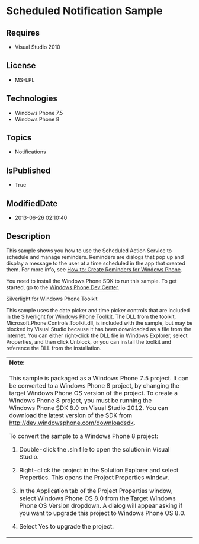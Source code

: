 # Scheduled Notification Sample
## Requires
* Visual Studio 2010
## License
* MS-LPL
## Technologies
* Windows Phone 7.5
* Windows Phone 8
## Topics
* Notifications
## IsPublished
* True
## ModifiedDate
* 2013-06-26 02:10:40
## Description

<div id="mainBody">
<p></p>
<div class="introduction">
<p>This sample shows you how to use the Scheduled Action Service to schedule and manage reminders.
<span class="term">Reminders</span> are dialogs that pop up and display a message to the user at a time scheduled in the app that created them. For more info, see
<a href="http://go.microsoft.com/fwlink/?LinkId=219695">How to: Create Reminders for Windows Phone</a>.</p>
<p>You need to install the Windows&nbsp;Phone&nbsp;SDK to run this sample. To get started, go to the
<a href="http://go.microsoft.com/fwlink/?LinkId=259204">Windows Phone Dev Center</a>.</p>
<p><span class="label">Silverlight for Windows Phone Toolkit</span> </p>
<p>This sample uses the date picker and time picker controls that are included in the
<a href="http://go.microsoft.com/fwlink/?LinkId=202026">Silverlight for Windows Phone Toolkit</a>. The DLL from the toolkit, Microsoft.Phone.Controls.Toolkit.dll, is included with the sample, but may be blocked by Visual Studio because it has been downloaded
 as a file from the internet. You can either right-click the DLL file in Windows Explorer, select
<span class="ui">Properties</span>, and then click <span class="ui">Unblock</span>, or you can install the toolkit and reference the DLL from the installation.</p>
<div class="alert">
<table width="100%" cellspacing="0" cellpadding="0">
<tbody>
<tr>
<th align="left"><b>Note:</b> </th>
</tr>
<tr>
<td>
<p>This sample is packaged as a Windows&nbsp;Phone&nbsp;7.5 project. It can be converted to a Windows&nbsp;Phone&nbsp;8 project, by changing the target Windows Phone OS version of the project. To create a Windows&nbsp;Phone&nbsp;8 project, you must be running the Windows&nbsp;Phone&nbsp;SDK&nbsp;8.0 on
 Visual Studio 2012. You can download the latest version of the SDK from <a href="http://dev.windowsphone.com/downloadsdk">
http://dev.windowsphone.com/downloadsdk</a>.</p>
<p>To convert the sample to a Windows&nbsp;Phone&nbsp;8 project:</p>
<ol>
<li>
<p>Double-click the <span class="ui">.sln</span> file to open the solution in Visual Studio.</p>
</li><li>
<p>Right-click the project in the <span class="ui">Solution Explorer</span> and select
<span class="ui">Properties</span>. This opens the <span class="ui">Project Properties</span> window.</p>
</li><li>
<p>In the <span class="ui">Application</span> tab of the Project Properties window, select
<span class="ui">Windows Phone OS 8.0</span> from the <span class="ui">Target Windows Phone OS Version</span> dropdown. A dialog will appear asking if you want to upgrade this project to Windows Phone OS 8.0.</p>
</li><li>
<p>Select <span class="ui">Yes</span> to upgrade the project.</p>
</li></ol>
</td>
</tr>
</tbody>
</table>
</div>
</div>
</div>
